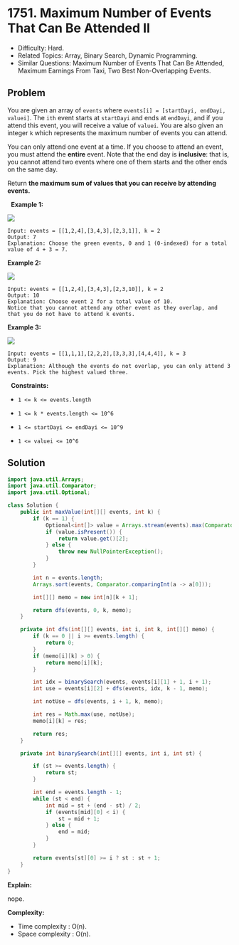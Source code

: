# 1751. Maximum Number of Events That Can Be Attended II

- Difficulty: Hard.
- Related Topics: Array, Binary Search, Dynamic Programming.
- Similar Questions: Maximum Number of Events That Can Be Attended, Maximum Earnings From Taxi, Two Best Non-Overlapping Events.

## Problem

You are given an array of ```events``` where ```events[i] = [startDayi, endDayi, valuei]```. The ```ith``` event starts at ```startDayi``` and ends at ```endDayi```, and if you attend this event, you will receive a value of ```valuei```. You are also given an integer ```k``` which represents the maximum number of events you can attend.

You can only attend one event at a time. If you choose to attend an event, you must attend the **entire** event. Note that the end day is **inclusive**: that is, you cannot attend two events where one of them starts and the other ends on the same day.

Return **the **maximum sum** of values that you can receive by attending events.**

 
**Example 1:**


![](https://assets.leetcode.com/uploads/2021/01/10/screenshot-2021-01-11-at-60048-pm.png)


```
Input: events = [[1,2,4],[3,4,3],[2,3,1]], k = 2
Output: 7
Explanation: Choose the green events, 0 and 1 (0-indexed) for a total value of 4 + 3 = 7.
```

**Example 2:**


![](https://assets.leetcode.com/uploads/2021/01/10/screenshot-2021-01-11-at-60150-pm.png)


```
Input: events = [[1,2,4],[3,4,3],[2,3,10]], k = 2
Output: 10
Explanation: Choose event 2 for a total value of 10.
Notice that you cannot attend any other event as they overlap, and that you do not have to attend k events.
```

**Example 3:**


![](https://assets.leetcode.com/uploads/2021/01/10/screenshot-2021-01-11-at-60703-pm.png)


```
Input: events = [[1,1,1],[2,2,2],[3,3,3],[4,4,4]], k = 3
Output: 9
Explanation: Although the events do not overlap, you can only attend 3 events. Pick the highest valued three.
```

 
**Constraints:**


	
- ```1 <= k <= events.length```
	
- ```1 <= k * events.length <= 10^6```
	
- ```1 <= startDayi <= endDayi <= 10^9```
	
- ```1 <= valuei <= 10^6```



## Solution

```java
import java.util.Arrays;
import java.util.Comparator;
import java.util.Optional;

class Solution {
    public int maxValue(int[][] events, int k) {
        if (k == 1) {
            Optional<int[]> value = Arrays.stream(events).max(Comparator.comparingInt(e -> e[2]));
            if (value.isPresent()) {
                return value.get()[2];
            } else {
                throw new NullPointerException();
            }
        }

        int n = events.length;
        Arrays.sort(events, Comparator.comparingInt(a -> a[0]));

        int[][] memo = new int[n][k + 1];

        return dfs(events, 0, k, memo);
    }

    private int dfs(int[][] events, int i, int k, int[][] memo) {
        if (k == 0 || i >= events.length) {
            return 0;
        }
        if (memo[i][k] > 0) {
            return memo[i][k];
        }

        int idx = binarySearch(events, events[i][1] + 1, i + 1);
        int use = events[i][2] + dfs(events, idx, k - 1, memo);

        int notUse = dfs(events, i + 1, k, memo);

        int res = Math.max(use, notUse);
        memo[i][k] = res;

        return res;
    }

    private int binarySearch(int[][] events, int i, int st) {

        if (st >= events.length) {
            return st;
        }

        int end = events.length - 1;
        while (st < end) {
            int mid = st + (end - st) / 2;
            if (events[mid][0] < i) {
                st = mid + 1;
            } else {
                end = mid;
            }
        }

        return events[st][0] >= i ? st : st + 1;
    }
}
```

**Explain:**

nope.

**Complexity:**

* Time complexity : O(n).
* Space complexity : O(n).
